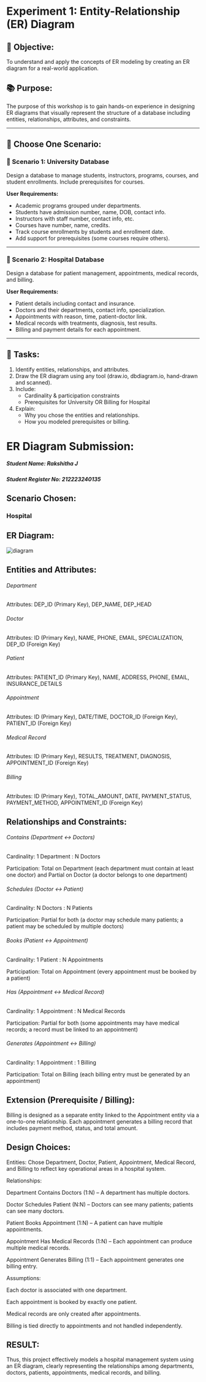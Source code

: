 # Experiment 1: Entity-Relationship (ER) Diagram

## 🎯 Objective:
To understand and apply the concepts of ER modeling by creating an ER diagram for a real-world application.

## 📚 Purpose:
The purpose of this workshop is to gain hands-on experience in designing ER diagrams that visually represent the structure of a database including entities, relationships, attributes, and constraints.

---

## 🧪 Choose One Scenario:

### 🔹 Scenario 1: University Database
Design a database to manage students, instructors, programs, courses, and student enrollments. Include prerequisites for courses.

**User Requirements:**
- Academic programs grouped under departments.
- Students have admission number, name, DOB, contact info.
- Instructors with staff number, contact info, etc.
- Courses have number, name, credits.
- Track course enrollments by students and enrollment date.
- Add support for prerequisites (some courses require others).

---

### 🔹 Scenario 2: Hospital Database
Design a database for patient management, appointments, medical records, and billing.

**User Requirements:**
- Patient details including contact and insurance.
- Doctors and their departments, contact info, specialization.
- Appointments with reason, time, patient-doctor link.
- Medical records with treatments, diagnosis, test results.
- Billing and payment details for each appointment.

---

## 📝 Tasks:
1. Identify entities, relationships, and attributes.
2. Draw the ER diagram using any tool (draw.io, dbdiagram.io, hand-drawn and scanned).
3. Include:
   - Cardinality & participation constraints
   - Prerequisites for University OR Billing for Hospital
4. Explain:
   - Why you chose the entities and relationships.
   - How you modeled prerequisites or billing.

# ER Diagram Submission:

##### Student Name: Rakshitha J

##### Student Register No: 212223240135

## Scenario Chosen:

### Hospital 

## ER Diagram:

![diagram](https://github.com/user-attachments/assets/d0accfa2-65c2-4d04-b353-5c37fc318969)

## Entities and Attributes:

###### Department

Attributes: DEP_ID (Primary Key), DEP_NAME, DEP_HEAD

###### Doctor

Attributes: ID (Primary Key), NAME, PHONE, EMAIL, SPECIALIZATION, DEP_ID (Foreign Key)

###### Patient

Attributes: PATIENT_ID (Primary Key), NAME, ADDRESS, PHONE, EMAIL, INSURANCE_DETAILS

###### Appointment

Attributes: ID (Primary Key), DATE/TIME, DOCTOR_ID (Foreign Key), PATIENT_ID (Foreign Key)

###### Medical Record

Attributes: ID (Primary Key), RESULTS, TREATMENT, DIAGNOSIS, APPOINTMENT_ID (Foreign Key)

###### Billing

Attributes: ID (Primary Key), TOTAL_AMOUNT, DATE, PAYMENT_STATUS, PAYMENT_METHOD, APPOINTMENT_ID (Foreign Key)
 

## Relationships and Constraints:

###### Contains (Department ↔ Doctors)

Cardinality: 1 Department : N Doctors

Participation: Total on Department (each department must contain at least one doctor) and Partial on Doctor (a doctor belongs to one department)

###### Schedules (Doctor ↔ Patient)

Cardinality: N Doctors : N Patients

Participation: Partial for both (a doctor may schedule many patients; a patient may be scheduled by multiple doctors)

###### Books (Patient ↔ Appointment)

Cardinality: 1 Patient : N Appointments

Participation: Total on Appointment (every appointment must be booked by a patient)

###### Has (Appointment ↔ Medical Record)

Cardinality: 1 Appointment : N Medical Records

Participation: Partial for both (some appointments may have medical records; a record must be linked to an appointment)

###### Generates (Appointment ↔ Billing)

Cardinality: 1 Appointment : 1 Billing

Participation: Total on Billing (each billing entry must be generated by an appointment)

## Extension (Prerequisite / Billing):

Billing is designed as a separate entity linked to the Appointment entity via a one-to-one relationship. Each appointment generates a billing record that includes payment method, status, and total amount.

## Design Choices:

Entities: Chose Department, Doctor, Patient, Appointment, Medical Record, and Billing to reflect key operational areas in a hospital system.

Relationships:

Department Contains Doctors (1:N) – A department has multiple doctors.

Doctor Schedules Patient (N:N) – Doctors can see many patients; patients can see many doctors.

Patient Books Appointment (1:N) – A patient can have multiple appointments.

Appointment Has Medical Records (1:N) – Each appointment can produce multiple medical records.

Appointment Generates Billing (1:1) – Each appointment generates one billing entry.

Assumptions:

Each doctor is associated with one department.

Each appointment is booked by exactly one patient.

Medical records are only created after appointments.

Billing is tied directly to appointments and not handled independently.

## RESULT:

Thus, this project effectively models a hospital management system using an ER diagram, clearly representing the relationships among departments, doctors, patients, appointments, medical records, and billing.
